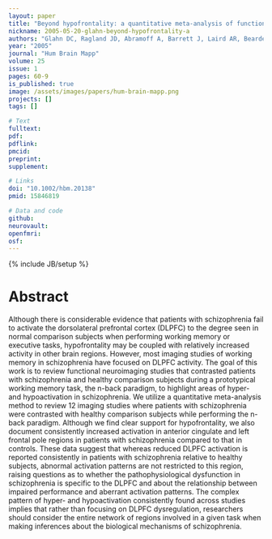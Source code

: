 ```yaml
---
layout: paper
title: "Beyond hypofrontality: a quantitative meta-analysis of functional neuroimaging studies of working memory in schizophrenia."
nickname: 2005-05-20-glahn-beyond-hypofrontality-a
authors: "Glahn DC, Ragland JD, Abramoff A, Barrett J, Laird AR, Bearden CE, Velligan DI"
year: "2005"
journal: "Hum Brain Mapp"
volume: 25
issue: 1
pages: 60-9
is_published: true
image: /assets/images/papers/hum-brain-mapp.png
projects: []
tags: []

# Text
fulltext:
pdf:
pdflink:
pmcid: 
preprint:
supplement:

# Links
doi: "10.1002/hbm.20138"
pmid: 15846819

# Data and code
github:
neurovault:
openfmri:
osf:
---
```

{% include JB/setup %}

# Abstract

Although there is considerable evidence that patients with schizophrenia fail to activate the dorsolateral prefrontal cortex (DLPFC) to the degree seen in normal comparison subjects when performing working memory or executive tasks, hypofrontality may be coupled with relatively increased activity in other brain regions. However, most imaging studies of working memory in schizophrenia have focused on DLPFC activity. The goal of this work is to review functional neuroimaging studies that contrasted patients with schizophrenia and healthy comparison subjects during a prototypical working memory task, the n-back paradigm, to highlight areas of hyper- and hypoactivation in schizophrenia. We utilize a quantitative meta-analysis method to review 12 imaging studies where patients with schizophrenia were contrasted with healthy comparison subjects while performing the n-back paradigm. Although we find clear support for hypofrontality, we also document consistently increased activation in anterior cingulate and left frontal pole regions in patients with schizophrenia compared to that in controls. These data suggest that whereas reduced DLPFC activation is reported consistently in patients with schizophrenia relative to healthy subjects, abnormal activation patterns are not restricted to this region, raising questions as to whether the pathophysiological dysfunction in schizophrenia is specific to the DLPFC and about the relationship between impaired performance and aberrant activation patterns. The complex pattern of hyper- and hypoactivation consistently found across studies implies that rather than focusing on DLPFC dysregulation, researchers should consider the entire network of regions involved in a given task when making inferences about the biological mechanisms of schizophrenia.
